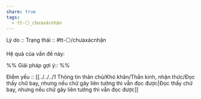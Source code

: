 ```yaml
---
share: true
tags:
  - tt-⚪_chưaxácnhận
---
```


Lý do :: 
Trạng thái :: #tt-⚪/chưaxácnhận

Hệ quả của vấn đề này:


%%
Giải pháp gợi ý:: 
%%




Điểm yếu :: [[../../../1 Thông tin thân chủ/Khó khăn/Thần kinh, nhận thức/Đọc thấy chữ bay, nhưng nếu chữ gây liên tưởng thì vẫn đọc được|Đọc thấy chữ bay, nhưng nếu chữ gây liên tưởng thì vẫn đọc được]]